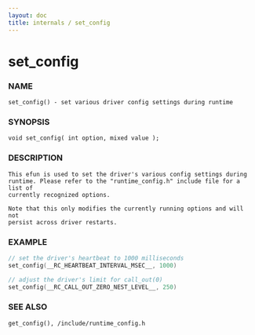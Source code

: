 ```yaml
---
layout: doc
title: internals / set_config
---
```

# set_config

### NAME

    set_config() - set various driver config settings during runtime

### SYNOPSIS

    void set_config( int option, mixed value );

### DESCRIPTION

    This efun is used to set the driver's various config settings during
    runtime. Please refer to the "runtime_config.h" include file for a list of
    currently recognized options.

    Note that this only modifies the currently running options and will not
    persist across driver restarts.

### EXAMPLE

```c
// set the driver's heartbeat to 1000 milliseconds
set_config(__RC_HEARTBEAT_INTERVAL_MSEC__, 1000)

// adjust the driver's limit for call_out(0)
set_config(__RC_CALL_OUT_ZERO_NEST_LEVEL__, 250)
```

### SEE ALSO

    get_config(), /include/runtime_config.h
